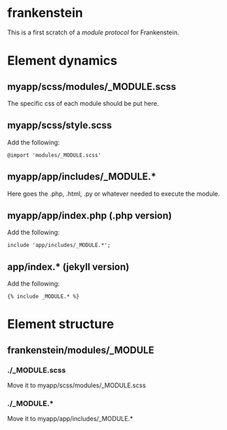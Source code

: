 frankenstein
============

This is a first scratch of a *module protocol* for Frankenstein.

# Element dynamics

## myapp/scss/modules/_MODULE.scss

The specific css of each module should be put here.

## myapp/scss/style.scss

Add the following:

	@import 'modules/_MODULE.scss'

## myapp/app/includes/_MODULE.*

Here goes the .php, .html, .py or whatever needed to execute the module.

## myapp/app/index.php (.php version)

Add the following:

	include 'app/includes/_MODULE.*';

## app/index.* (jekyll version)

Add the following:

	{% include _MODULE.* %}

# Element structure

## frankenstein/modules/_MODULE

### ./_MODULE.scss

Move it to myapp/scss/modules/_MODULE.scss

### ./_MODULE.*

Move it to myapp/app/includes/_MODULE.*
